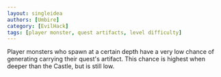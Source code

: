 ```yaml
---
layout: singleidea
authors: [Umbire]
category: [EvilHack]
tags: [player monster, quest artifacts, level difficulty]
---
```

Player monsters who spawn at a certain depth have a very low chance of
generating carrying their quest's artifact. This chance is highest when deeper
than the Castle, but is still low.

